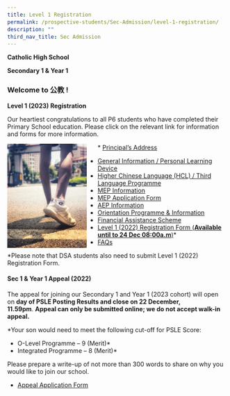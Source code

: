 ```yaml
---
title: Level 1 Registration
permalink: /prospective-students/Sec-Admission/level-1-registration/
description: ""
third_nav_title: Sec Admission
---
```

**Catholic High School**

**Secondary 1 & Year 1**

### Welcome to 公教 !

**Level 1 (2023) Registration**


Our heartiest congratulations to all P6 students who have completed their Primary School education. Please click on the relevant link for information and forms for more information.

<img src="/images/pro1.png" style="width:183px;height:240px;margin-right:25px;" align = "left"> *   [Principal’s Address](https://go.gov.sg/addressbyp)
*   [General Information / Personal Learning Device](https://docs.google.com/presentation/d/1lLgL3070s9vSqfsBK_gaJUtSCrqQpwGq/edit#slide=id.p9)
*   [Higher Chinese Language (HCL) / Third Language Programme](https://docs.google.com/presentation/d/1YVe4kCqMwcWjfyNJ8RmhEQhrwg5HXfb-/edit?usp=share_link&ouid=102619214576318776139&rtpof=true&sd=true)
*   [MEP Information](https://drive.google.com/file/d/1Ugj6IJYLVoo6sty7CCyqzW5hbkTWgZSu/view?usp=share_link)
*   [MEP Application Form](https://drive.google.com/file/d/11Hv-LkwphflAqyac5NTy7vzoKruKuh2O/view?usp=share_link)
*   [AEP Information](https://drive.google.com/file/d/181ddgqdy8V_-x3_xGlTW868RSqSYGlro/view?usp=share_link)
*   [Orientation Programme & Information](https://drive.google.com/file/d/10aq1C2iSVUF3429KZYLBhqs8oMxLUW3x/view?usp=share_link)
*   [Financial Assistance Scheme](https://drive.google.com/file/d/1ayZ7IObHo1FKD1WyoDCVg3xZB8xuS5lX/view?usp=share_link)
*   [Level 1 (2022) Registration Form (**Available until to 24 Dec 08:00a.m**)](https://go.gov.sg/s1registrationform2023)\*
*   [FAQs](https://staging.d26k7rl81eo6rb.amplifyapp.com/secondary/faqs/)

\*Please note that DSA students also need to submit Level 1 (2022) Registration Form.

#### Sec 1 & Year 1 Appeal (2022)

The appeal for joining our Secondary 1 and Year 1 (2023 cohort) will open on **day of PSLE Posting Results and close on 22 December, 11.59pm**. **Appeal can only be submitted online; we do not accept walk-in appeal.**

\*Your son would need to meet the following cut-off for PSLE Score:

*   O-Level Programme – 9 (Merit)\*
*   Integrated Programme – 8 (Merit)\*

Please prepare a write-up of not more than 300 words to share on why you would like to join our school.

*   [Appeal Application Form](https://go.gov.sg/appealform-2023)